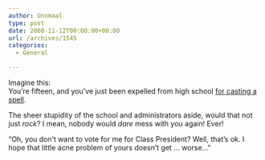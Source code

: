 ```yaml
---
author: Unxmaal
type: post
date: 2000-11-12T00:00:00+00:00
url: /archives/1545
categories:
  - General

---
```

Imagine this:  
You&#8217;re fifteen, and you&#8217;ve just been expelled from high school [for casting a spell][1]. 

The sheer stupidity of the school and administrators aside, would that not just _rock_? I mean, nobody would _dare_ mess with you again! Ever! 

&#8220;Oh, you don&#8217;t want to vote for me for Class President? Well, that&#8217;s ok. I hope that little acne problem of yours doesn&#8217;t get &#8230; worse&#8230;&#8221;

 [1]: http://abcnews.go.com/sections/us/DailyNews/studentmagic001028.html